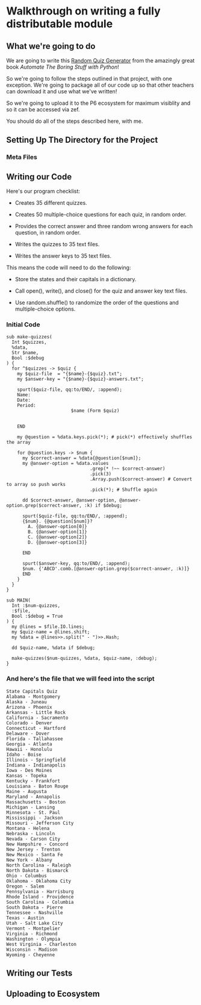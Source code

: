 # Walkthrough on writing a fully distributable module

## What we're going to do

We are going to write this [Random Quiz Generator](https://automatetheboringstuff.com/chapter8/) from the amazingly great book _Automate The Boring Stuff with Python_!

So we're going to follow the steps outlined in that project, with one exception. We're going to
package all of our code up so that other teachers can download it and use what we've written!

So we're going to upload it to the P6 ecosystem for maximum visiblity and so it can be accessed via zef.

You should do all of the steps described here, with me.

## Setting Up The Directory for the Project

### Meta Files

## Writing our Code

Here's our program checklist:

- Creates 35 different quizzes.

- Creates 50 multiple-choice questions for each quiz, in random order.

- Provides the correct answer and three random wrong answers for each question, in random order.

- Writes the quizzes to 35 text files.

- Writes the answer keys to 35 text files.

This means the code will need to do the following:

- Store the states and their capitals in a dictionary.

- Call open(), write(), and close() for the quiz and answer key text files.

- Use random.shuffle() to randomize the order of the questions and multiple-choice options.

### Initial Code

```perl6
sub make-quizzes(
  Int $quizzes,
  %data,
  Str $name,
  Bool :$debug
) {
  for ^$quizzes -> $quiz {
    my $quiz-file  = "{$name}-{$quiz}.txt";
    my $answer-key = "{$name}-{$quiz}-answers.txt";

    spurt($quiz-file, qq:to/END/, :append);
    Name:
    Date:
    Period:
                        $name (Form $quiz)
    
    
    END

    my @question = %data.keys.pick(*); # pick(*) effectively shuffles the array

    for @question.keys -> $num {
      my $correct-answer = %data{@question[$num]};
      my @answer-option = %data.values
                               .grep(* !~~ $correct-answer)
                               .pick(3)
                               .Array.push($correct-answer) # Convert to array so push works
                               .pick(*); # Shuffle again

      dd $correct-answer, @answer-option, @answer-option.grep($correct-answer, :k) if $debug;

      spurt($quiz-file, qq:to/END/, :append);
      {$num}. {@question[$num]}?
        A. {@answer-option[0]}
        B. {@answer-option[1]}
        C. {@answer-option[2]}
        D. {@answer-option[3]}
      
      END

      spurt($answer-key, qq:to/END/, :append);
      $num. {'ABCD'.comb.[@answer-option.grep($correct-answer, :k)]}
      END
    }
  }
}

sub MAIN(
  Int :$num-quizzes, 
  :$file, 
  Bool :$debug = True
) {
  my @lines = $file.IO.lines;
  my $quiz-name = @lines.shift;
  my %data = @lines>>.split(" - ")>>.Hash;

  dd $quiz-name, %data if $debug;

  make-quizzes($num-quizzes, %data, $quiz-name, :debug);
}
```

### And here's the file that we will feed into the script

```perl6
State Capitals Quiz
Alabama - Montgomery
Alaska - Juneau
Arizona - Phoenix
Arkansas - Little Rock
California - Sacramento
Colorado - Denver
Connecticut - Hartford
Delaware - Dover
Florida - Tallahassee
Georgia - Atlanta
Hawaii - Honolulu
Idaho - Boise
Illinois - Springfield
Indiana - Indianapolis
Iowa - Des Moines
Kansas - Topeka
Kentucky - Frankfort
Louisiana - Baton Rouge
Maine - Augusta
Maryland - Annapolis
Massachusetts - Boston
Michigan - Lansing
Minnesota - St. Paul
Mississippi - Jackson
Missouri - Jefferson City
Montana - Helena
Nebraska - Lincoln
Nevada - Carson City
New Hampshire - Concord
New Jersey - Trenton
New Mexico - Santa Fe
New York - Albany
North Carolina - Raleigh
North Dakota - Bismarck
Ohio - Columbus
Oklahoma - Oklahoma City
Oregon - Salem
Pennsylvania - Harrisburg
Rhode Island - Providence
South Carolina - Columbia
South Dakota - Pierre
Tennessee - Nashville
Texas - Austin
Utah - Salt Lake City
Vermont - Montpelier
Virginia - Richmond
Washington - Olympia
West Virginia - Charleston
Wisconsin - Madison
Wyoming - Cheyenne
```

### 
## Writing our Tests

## Uploading to Ecosystem
